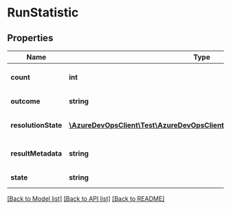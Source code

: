 # RunStatistic

## Properties
Name | Type | Description | Notes
------------ | ------------- | ------------- | -------------
**count** | **int** | Test result count fo the given outcome. | [optional] 
**outcome** | **string** | Test result outcome | [optional] 
**resolutionState** | [**\AzureDevOpsClient\Test\AzureDevOpsClient\Test\Model\TestResolutionState**](TestResolutionState.md) | Test run Resolution State. | [optional] 
**resultMetadata** | **string** | ResultMetadata for the given outcome/count. | [optional] 
**state** | **string** | State of the test run | [optional] 

[[Back to Model list]](../README.md#documentation-for-models) [[Back to API list]](../README.md#documentation-for-api-endpoints) [[Back to README]](../README.md)


